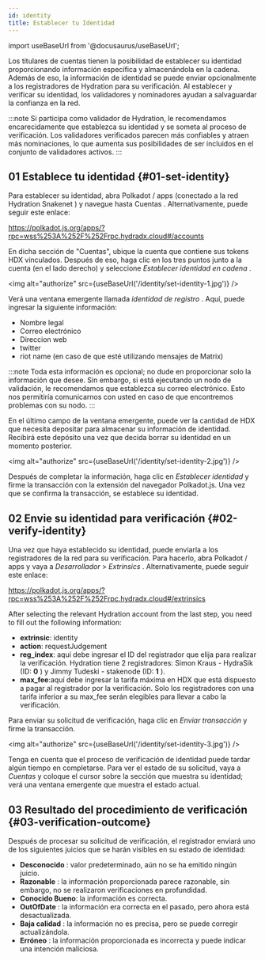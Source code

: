 ```yaml
---
id: identity
title: Establecer tu Identidad
---
```


import useBaseUrl from '@docusaurus/useBaseUrl';

Los titulares de cuentas tienen la posibilidad de establecer su identidad proporcionando información específica y almacenándola en la cadena. Además de eso, la información de identidad se puede enviar opcionalmente a los registradores de Hydration para su verificación. Al establecer y verificar su identidad, los validadores y nominadores ayudan a salvaguardar la confianza en la red.

:::note
Si participa como validador de Hydration, le recomendamos encarecidamente que establezca su identidad y se someta al proceso de verificación. Los validadores verificados parecen más confiables y atraen más nominaciones, lo que aumenta sus posibilidades de ser incluidos en el conjunto de validadores activos.
:::

## 01 Establece tu identidad {#01-set-identity}

Para establecer su identidad, abra Polkadot / apps (conectado a la red Hydration Snakenet ) y navegue hasta Cuentas . Alternativamente, puede seguir este enlace:

https://polkadot.js.org/apps/?rpc=wss%253A%252F%252Frpc.hydradx.cloud#/accounts

En dicha sección de "Cuentas", ubique la cuenta que contiene sus tokens HDX vinculados. Después de eso, haga clic en los tres puntos junto a la cuenta (en el lado derecho) y seleccione *Establecer identidad en cadena* .

<img alt="authorize" src={useBaseUrl('/identity/set-identity-1.jpg')} />

Verá una ventana emergente llamada *identidad de registro* . Aquí, puede ingresar la siguiente información:

* Nombre legal
* Correo electrónico
* Direccion web
* twitter
* riot name (en caso de que esté utilizando mensajes de Matrix)

:::note
Toda esta información es opcional; no dude en proporcionar solo la información que desee. Sin embargo, si está ejecutando un nodo de validación, le recomendamos que establezca su correo electrónico. Esto nos permitiría comunicarnos con usted en caso de que encontremos problemas con su nodo.
:::

En el último campo de la ventana emergente, puede ver la cantidad de HDX que necesita depositar para almacenar su información de identidad. Recibirá este depósito una vez que decida borrar su identidad en un momento posterior.

<img alt="authorize" src={useBaseUrl('/identity/set-identity-2.jpg')} />

Después de completar la información, haga clic en *Establecer identidad* y firme la transacción con la extensión del navegador Polkadot.js. Una vez que se confirma la transacción, se establece su identidad.

## 02 Envie su identidad para verificación {#02-verify-identity}

Una vez que haya establecido su identidad, puede enviarla a los registradores de la red para su verificación. Para hacerlo, abra Polkadot / apps y vaya a *Desarrollador* > *Extrinsics* . Alternativamente, puede seguir este enlace:

https://polkadot.js.org/apps/?rpc=wss%253A%252F%252Frpc.hydradx.cloud#/extrinsics

After selecting the relevant Hydration account from the last step, you need to fill out the following information:

* **extrinsic**: identity
* **action**: requestJudgement
* **reg_index**: aquí debe ingresar el ID del registrador que elija para realizar la verificación.
Hydration tiene 2 registradores: Simon Kraus - HydraSik (ID: **0** ) y Jimmy Tudeski - stakenode (ID: **1** ).
* **max_fee**:aquí debe ingresar la tarifa máxima en HDX que está dispuesto a pagar al registrador por la verificación. Solo los registradores con una tarifa inferior a su max_fee serán elegibles para llevar a cabo la verificación.

Para enviar su solicitud de verificación, haga clic en *Enviar transacción* y firme la transacción.

<img alt="authorize" src={useBaseUrl('/identity/set-identity-3.jpg')} />

Tenga en cuenta que el proceso de verificación de identidad puede tardar algún tiempo en completarse. Para ver el estado de su solicitud, vaya a *Cuentas* y coloque el cursor sobre la sección que muestra su identidad; verá una ventana emergente que muestra el estado actual.

## 03 Resultado del procedimiento de verificación {#03-verification-outcome}

Después de procesar su solicitud de verificación, el registrador enviará uno de los siguientes juicios que se harán visibles en su estado de identidad:

* **Desconocido** : valor predeterminado, aún no se ha emitido ningún juicio.
* **Razonable** : la información proporcionada parece razonable, sin embargo, no se realizaron verificaciones en profundidad.
* **Conocido Bueno**: la información es correcta.
* **OutOfDate** : la información era correcta en el pasado, pero ahora está desactualizada.
* **Baja calidad** : la información no es precisa, pero se puede corregir actualizándola.
* **Erróneo** : la información proporcionada es incorrecta y puede indicar una intención maliciosa.
